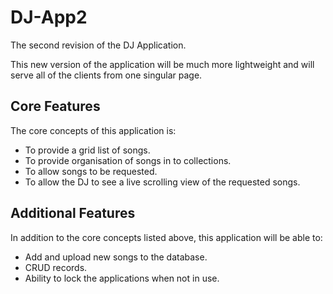 # DJ-App2
The second revision of the DJ Application.

This new version of the application will be much more lightweight and will serve all of the clients from one singular page.

## Core Features
The core concepts of this application is:
* To provide a grid list of songs.
* To provide organisation of songs in to collections.
* To allow songs to be requested.
* To allow the DJ to see a live scrolling view of the requested songs.

## Additional Features
In addition to the core concepts listed above, this application will be able to:
* Add and upload new songs to the database.
* CRUD records.
* Ability to lock the applications when not in use.
